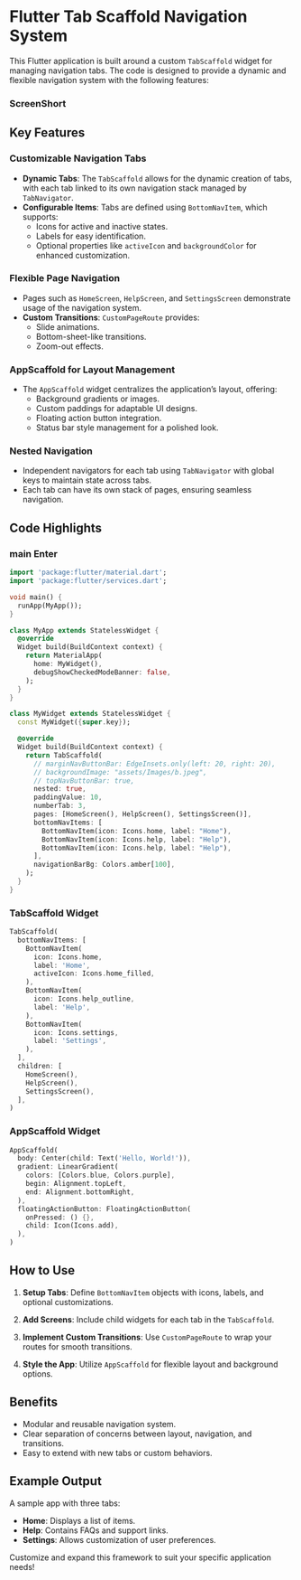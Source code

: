 # Flutter Tab Scaffold Navigation System

This Flutter application is built around a custom `TabScaffold` widget for managing navigation tabs. The code is designed to provide a dynamic and flexible navigation system with the following features:

### ScreenShort

## Key Features

### Customizable Navigation Tabs
- **Dynamic Tabs**: The `TabScaffold` allows for the dynamic creation of tabs, with each tab linked to its own navigation stack managed by `TabNavigator`.
- **Configurable Items**: Tabs are defined using `BottomNavItem`, which supports:
  - Icons for active and inactive states.
  - Labels for easy identification.
  - Optional properties like `activeIcon` and `backgroundColor` for enhanced customization.

### Flexible Page Navigation
- Pages such as `HomeScreen`, `HelpScreen`, and `SettingsScreen` demonstrate usage of the navigation system.
- **Custom Transitions**: `CustomPageRoute` provides:
  - Slide animations.
  - Bottom-sheet-like transitions.
  - Zoom-out effects.

### AppScaffold for Layout Management
- The `AppScaffold` widget centralizes the application’s layout, offering:
  - Background gradients or images.
  - Custom paddings for adaptable UI designs.
  - Floating action button integration.
  - Status bar style management for a polished look.

### Nested Navigation
- Independent navigators for each tab using `TabNavigator` with global keys to maintain state across tabs.
- Each tab can have its own stack of pages, ensuring seamless navigation.

## Code Highlights

### main Enter
```dart
import 'package:flutter/material.dart';
import 'package:flutter/services.dart';

void main() {
  runApp(MyApp());
}

class MyApp extends StatelessWidget {
  @override
  Widget build(BuildContext context) {
    return MaterialApp(
      home: MyWidget(),
      debugShowCheckedModeBanner: false,
    );
  }
}

class MyWidget extends StatelessWidget {
  const MyWidget({super.key});

  @override
  Widget build(BuildContext context) {
    return TabScaffold(
      // marginNavButtonBar: EdgeInsets.only(left: 20, right: 20),
      // backgroundImage: "assets/Images/b.jpeg",
      // topNavButtonBar: true,
      nested: true,
      paddingValue: 10,
      numberTab: 3,
      pages: [HomeScreen(), HelpScreen(), SettingsScreen()],
      bottomNavItems: [
        BottomNavItem(icon: Icons.home, label: "Home"),
        BottomNavItem(icon: Icons.help, label: "Help"),
        BottomNavItem(icon: Icons.help, label: "Help"),
      ],
      navigationBarBg: Colors.amber[100],
    );
  }
}
```

### TabScaffold Widget
```dart
TabScaffold(
  bottomNavItems: [
    BottomNavItem(
      icon: Icons.home,
      label: 'Home',
      activeIcon: Icons.home_filled,
    ),
    BottomNavItem(
      icon: Icons.help_outline,
      label: 'Help',
    ),
    BottomNavItem(
      icon: Icons.settings,
      label: 'Settings',
    ),
  ],
  children: [
    HomeScreen(),
    HelpScreen(),
    SettingsScreen(),
  ],
)
```

### AppScaffold Widget
```dart
AppScaffold(
  body: Center(child: Text('Hello, World!')),
  gradient: LinearGradient(
    colors: [Colors.blue, Colors.purple],
    begin: Alignment.topLeft,
    end: Alignment.bottomRight,
  ),
  floatingActionButton: FloatingActionButton(
    onPressed: () {},
    child: Icon(Icons.add),
  ),
)
```

## How to Use
1. **Setup Tabs**:
   Define `BottomNavItem` objects with icons, labels, and optional customizations.

2. **Add Screens**:
   Include child widgets for each tab in the `TabScaffold`.

3. **Implement Custom Transitions**:
   Use `CustomPageRoute` to wrap your routes for smooth transitions.

4. **Style the App**:
   Utilize `AppScaffold` for flexible layout and background options.

## Benefits
- Modular and reusable navigation system.
- Clear separation of concerns between layout, navigation, and transitions.
- Easy to extend with new tabs or custom behaviors.

## Example Output
A sample app with three tabs:
- **Home**: Displays a list of items.
- **Help**: Contains FAQs and support links.
- **Settings**: Allows customization of user preferences.

Customize and expand this framework to suit your specific application needs!



